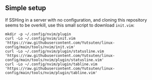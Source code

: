 ## Simple setup

If SSHing in a server with no configuration,
and cloning this repository seems to be overkill,
use this small script to download `init.vim`:

```shell
mkdir -p ~/.config/nvim/plugin
curl -Lo ~/.config/nvim/init.vim 'https://raw.githubusercontent.com/Yutsuten/linux-config/main/tools/nvim/init.vim'
curl -Lo ~/.config/nvim/plugin/statusline.vim 'https://raw.githubusercontent.com/Yutsuten/linux-config/main/tools/nvim/plugin/statusline.vim'
curl -Lo ~/.config/nvim/plugin/tabline.vim 'https://raw.githubusercontent.com/Yutsuten/linux-config/main/tools/nvim/plugin/tabline.vim'
```
